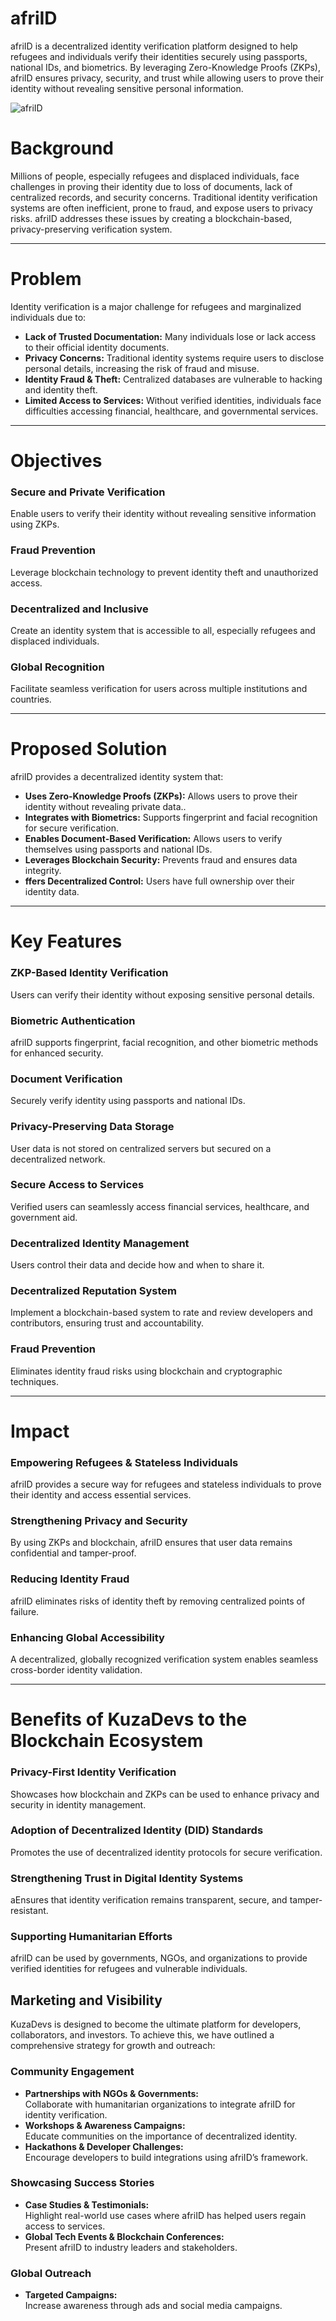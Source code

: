 # afriID
afriID is a decentralized identity verification platform designed to help refugees and individuals verify their identities securely using passports, national IDs, and biometrics. By leveraging Zero-Knowledge Proofs (ZKPs), afriID ensures privacy, security, and trust while allowing users to prove their identity without revealing sensitive personal information.

![afriID](https://github.com/user-attachments/assets/d12cd2f8-9f82-410e-a57c-dccc2e48b511)

# Background
Millions of people, especially refugees and displaced individuals, face challenges in proving their identity due to loss of documents, lack of centralized records, and security concerns. Traditional identity verification systems are often inefficient, prone to fraud, and expose users to privacy risks. afriID addresses these issues by creating a blockchain-based, privacy-preserving verification system. 

--- 
# Problem
Identity verification is a major challenge for refugees and marginalized individuals due to: 
- **Lack of Trusted Documentation:** Many individuals lose or lack access to their official identity documents.
- **Privacy Concerns:** Traditional identity systems require users to disclose personal details, increasing the risk of fraud and misuse.
- **Identity Fraud & Theft:**  Centralized databases are vulnerable to hacking and identity theft.
- **Limited Access to Services:** Without verified identities, individuals face difficulties accessing financial, healthcare, and governmental services.
--- 

# Objectives
    
### Secure and Private Verification
Enable users to verify their identity without revealing sensitive information using ZKPs.
### Fraud Prevention
Leverage blockchain technology to prevent identity theft and unauthorized access. 
### Decentralized and Inclusive 
Create an identity system that is accessible to all, especially refugees and displaced individuals.
### Global Recognition
Facilitate seamless verification for users across multiple institutions and countries.

--- 

# Proposed Solution 
afriID provides a decentralized identity system that:
- **Uses Zero-Knowledge Proofs (ZKPs):** Allows users to prove their identity without revealing private data..
- **Integrates with Biometrics:** Supports fingerprint and facial recognition for secure verification.
- **Enables Document-Based Verification:**  Allows users to verify themselves using passports and national IDs.
- **Leverages Blockchain Security:** Prevents fraud and ensures data integrity.
- **ffers Decentralized Control:** Users have full ownership over their identity data.
--- 

# Key Features 
### ZKP-Based Identity Verification
Users can verify their identity without exposing sensitive personal details.
### Biometric Authentication
afriID supports fingerprint, facial recognition, and other biometric methods for enhanced security.
### Document Verification 
Securely verify identity using passports and national IDs.
### Privacy-Preserving Data Storage
User data is not stored on centralized servers but secured on a decentralized network. 
### Secure Access to Services
Verified users can seamlessly access financial services, healthcare, and government aid. 
### Decentralized Identity Management
Users control their data and decide how and when to share it.
### Decentralized Reputation System
Implement a blockchain-based system to rate and review developers and contributors, ensuring trust and accountability. 
### Fraud Prevention
Eliminates identity fraud risks using blockchain and cryptographic techniques.
  
   ---

# Impact
### Empowering Refugees & Stateless Individuals
afriID provides a secure way for refugees and stateless individuals to prove their identity and access essential services.
### Strengthening Privacy and Security
By using ZKPs and blockchain, afriID ensures that user data remains confidential and tamper-proof.
### Reducing Identity Fraud
 afriID eliminates risks of identity theft by removing centralized points of failure.
 ### Enhancing Global Accessibility
 A decentralized, globally recognized verification system enables seamless cross-border identity validation.
  
   --- 
# Benefits of KuzaDevs to the Blockchain Ecosystem 
### Privacy-First Identity Verification
Showcases how blockchain and ZKPs can be used to enhance privacy and security in identity management.
### Adoption of Decentralized Identity (DID) Standards
Promotes the use of decentralized identity protocols for secure verification.
### Strengthening Trust in Digital Identity Systems
aEnsures that identity verification remains transparent, secure, and tamper-resistant.
 ### Supporting Humanitarian Efforts
  afriID can be used by governments, NGOs, and organizations to provide verified identities for refugees and vulnerable individuals.


## Marketing and Visibility  

KuzaDevs is designed to become the ultimate platform for developers, collaborators, and investors. To achieve this, we have outlined a comprehensive strategy for growth and outreach:  

### Community Engagement  
* **Partnerships with NGOs & Governments:**  
Collaborate with humanitarian organizations to integrate afriID for identity verification.  
* **Workshops & Awareness Campaigns:**  
   Educate communities on the importance of decentralized identity.
* **Hackathons & Developer Challenges:**  
  Encourage developers to build integrations using afriID’s framework.  

### Showcasing Success Stories  
* **Case Studies & Testimonials:**  
  Highlight real-world use cases where afriID has helped users regain access to services.
* **Global Tech Events & Blockchain Conferences:**  
  Present afriID to industry leaders and stakeholders.  

### Global Outreach  
* **Targeted Campaigns:**  
 Increase awareness through ads and social media campaigns.

